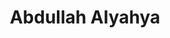 <!DOCTYPE html>
<html lang="en">
<head>
    <meta charset="UTF-8">
    <meta name="viewport" content="width=device-width, initial-scale=1.0">
    <title>Document</title>
</head>
<body>
    <div id="border">
        <h1 style="text-align: center;">Abdullah Alyahya</h1>
    </div>
</body>
</html>
